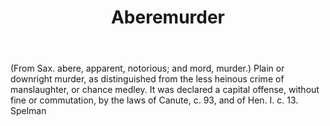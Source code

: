---
title: Aberemurder
letter: A
permalink: "/definitions/bld-aberemurder.html"
body: "(From Sax. abere, apparent, notorious; and mord, murder.) Plain or downright
  murder, as distinguished from the less heinous crime of manslaughter, or chance
  medley. It was declared a capital offense, without fine or commutation, by the laws
  of Canute, c. 93, and of Hen. I. c. 13. Spelman"
published_at: '2018-07-07'
source: Black's Law Dictionary 2nd Ed (1910)
layout: post
---